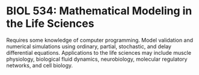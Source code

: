 # BIOL 534: Mathematical Modeling in the Life Sciences

Requires some knowledge of computer programming. Model validation and numerical simulations using ordinary, partial, stochastic, and delay differential equations. Applications to the life sciences may include muscle physiology, biological fluid dynamics, neurobiology, molecular regulatory networks, and cell biology.